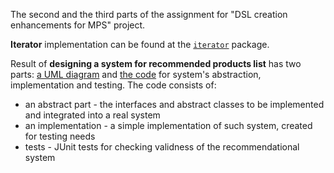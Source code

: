 The second and the third parts of the assignment for "DSL creation enhancements for MPS" project.

**Iterator** implementation can be found at the [`iterator`](src/iterator) package.

Result of **designing a system for recommended products list** has two parts: [a UML diagram](recommended_products_design) and [the code](src/products) for system's abstraction, implementation and testing.
The code consists of:
* an abstract part - the interfaces and abstract classes to be implemented and integrated into a real system
* an implementation - a simple implementation of such system, created for testing needs
* tests - JUnit tests for checking validness of the recommendational system
